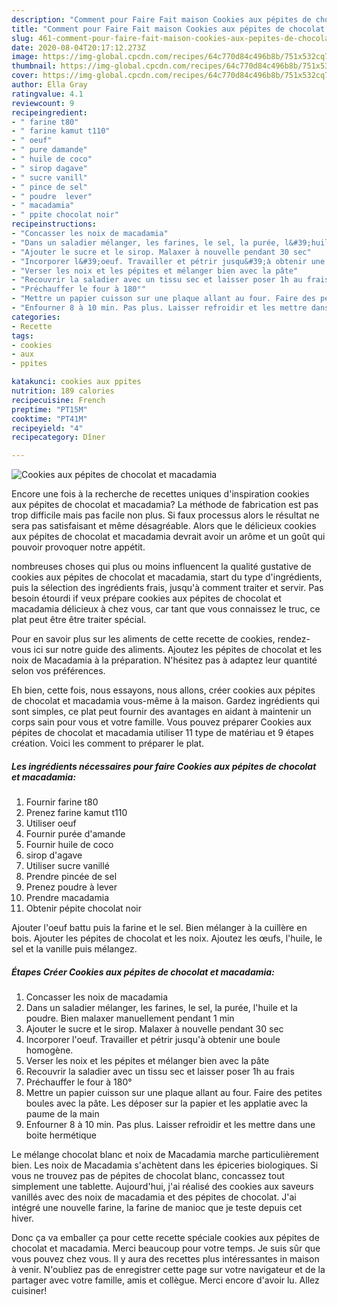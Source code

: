 ```yaml
---
description: "Comment pour Faire Fait maison Cookies aux pépites de chocolat et macadamia"
title: "Comment pour Faire Fait maison Cookies aux pépites de chocolat et macadamia"
slug: 461-comment-pour-faire-fait-maison-cookies-aux-pepites-de-chocolat-et-macadamia
date: 2020-08-04T20:17:12.273Z
image: https://img-global.cpcdn.com/recipes/64c770d84c496b8b/751x532cq70/cookies-aux-pepites-de-chocolat-et-macadamia-photo-principale-de-la-recette.jpg
thumbnail: https://img-global.cpcdn.com/recipes/64c770d84c496b8b/751x532cq70/cookies-aux-pepites-de-chocolat-et-macadamia-photo-principale-de-la-recette.jpg
cover: https://img-global.cpcdn.com/recipes/64c770d84c496b8b/751x532cq70/cookies-aux-pepites-de-chocolat-et-macadamia-photo-principale-de-la-recette.jpg
author: Ella Gray
ratingvalue: 4.1
reviewcount: 9
recipeingredient:
- " farine t80"
- " farine kamut t110"
- " oeuf"
- " pure damande"
- " huile de coco"
- " sirop dagave"
- " sucre vanill"
- " pince de sel"
- " poudre  lever"
- " macadamia"
- " ppite chocolat noir"
recipeinstructions:
- "Concasser les noix de macadamia"
- "Dans un saladier mélanger, les farines, le sel, la purée, l&#39;huile et la poudre. Bien malaxer manuellement pendant 1 min"
- "Ajouter le sucre et le sirop. Malaxer à nouvelle pendant 30 sec"
- "Incorporer l&#39;oeuf. Travailler et pétrir jusqu&#39;à obtenir une boule homogène."
- "Verser les noix et les pépites et mélanger bien avec la pâte"
- "Recouvrir la saladier avec un tissu sec et laisser poser 1h au frais"
- "Préchauffer le four à 180°"
- "Mettre un papier cuisson sur une plaque allant au four. Faire des petites boules avec la pâte. Les déposer sur la papier et les applatie avec la paume de la main"
- "Enfourner 8 à 10 min. Pas plus. Laisser refroidir et les mettre dans une boite hermétique"
categories:
- Recette
tags:
- cookies
- aux
- ppites

katakunci: cookies aux ppites 
nutrition: 189 calories
recipecuisine: French
preptime: "PT15M"
cooktime: "PT41M"
recipeyield: "4"
recipecategory: Dîner

---
```



![Cookies aux pépites de chocolat et macadamia](https://img-global.cpcdn.com/recipes/64c770d84c496b8b/751x532cq70/cookies-aux-pepites-de-chocolat-et-macadamia-photo-principale-de-la-recette.jpg)

Encore une fois à la recherche de recettes uniques d'inspiration cookies aux pépites de chocolat et macadamia? La méthode de fabrication est pas trop difficile mais pas facile non plus. Si faux processus alors le résultat ne sera pas satisfaisant et même désagréable. Alors que le délicieux cookies aux pépites de chocolat et macadamia devrait avoir un arôme et un goût qui pouvoir provoquer notre appétit.

nombreuses choses qui plus ou moins influencent la qualité gustative de cookies aux pépites de chocolat et macadamia, start du type d'ingrédients, puis la sélection des ingrédients frais, jusqu'à comment traiter et servir. Pas besoin étourdi if veux prépare cookies aux pépites de chocolat et macadamia délicieux à chez vous, car tant que vous connaissez le truc, ce plat peut être être traiter spécial.

Pour en savoir plus sur les aliments de cette recette de cookies, rendez-vous ici sur notre guide des aliments. Ajoutez les pépites de chocolat et les noix de Macadamia à la préparation. N&#39;hésitez pas à adaptez leur quantité selon vos préférences.


Eh bien, cette fois, nous essayons, nous allons, créer cookies aux pépites de chocolat et macadamia vous-même à la maison. Gardez ingrédients qui sont simples, ce plat peut fournir des avantages en aidant à maintenir un corps sain pour vous et votre famille. Vous pouvez préparer Cookies aux pépites de chocolat et macadamia utiliser 11 type de matériau et 9 étapes création. Voici les comment to préparer le plat.

<!--inarticleads1-->

##### Les ingrédients nécessaires pour faire Cookies aux pépites de chocolat et macadamia:

1. Fournir  farine t80
1. Prenez  farine kamut t110
1. Utiliser  oeuf
1. Fournir  purée d&#39;amande
1. Fournir  huile de coco
1.   sirop d&#39;agave
1. Utiliser  sucre vanillé
1. Prendre  pincée de sel
1. Prenez  poudre à lever
1. Prendre  macadamia
1. Obtenir  pépite chocolat noir


Ajouter l&#39;oeuf battu puis la farine et le sel. Bien mélanger à la cuillère en bois. Ajouter les pépites de chocolat et les noix. Ajoutez les œufs, l&#39;huile, le sel et la vanille puis mélangez. 

<!--inarticleads2-->

##### Étapes Créer Cookies aux pépites de chocolat et macadamia:

1. Concasser les noix de macadamia
1. Dans un saladier mélanger, les farines, le sel, la purée, l&#39;huile et la poudre. Bien malaxer manuellement pendant 1 min
1. Ajouter le sucre et le sirop. Malaxer à nouvelle pendant 30 sec
1. Incorporer l&#39;oeuf. Travailler et pétrir jusqu&#39;à obtenir une boule homogène.
1. Verser les noix et les pépites et mélanger bien avec la pâte
1. Recouvrir la saladier avec un tissu sec et laisser poser 1h au frais
1. Préchauffer le four à 180°
1. Mettre un papier cuisson sur une plaque allant au four. Faire des petites boules avec la pâte. Les déposer sur la papier et les applatie avec la paume de la main
1. Enfourner 8 à 10 min. Pas plus. Laisser refroidir et les mettre dans une boite hermétique


Le mélange chocolat blanc et noix de Macadamia marche particulièrement bien. Les noix de Macadamia s&#39;achètent dans les épiceries biologiques. Si vous ne trouvez pas de pépites de chocolat blanc, concassez tout simplement une tablette. Aujourd&#39;hui, j&#39;ai réalisé des cookies aux saveurs vanillés avec des noix de macadamia et des pépites de chocolat. J&#39;ai intégré une nouvelle farine, la farine de manioc que je teste depuis cet hiver. 


Donc ça va emballer ça pour cette recette spéciale cookies aux pépites de chocolat et macadamia. Merci beaucoup pour votre temps. Je suis sûr que vous pouvez chez vous. Il y aura des recettes plus  intéressantes in maison à venir. N'oubliez pas de enregistrer cette page sur votre navigateur et de la partager avec votre famille, amis et collègue. Merci encore d'avoir lu. Allez cuisiner!
